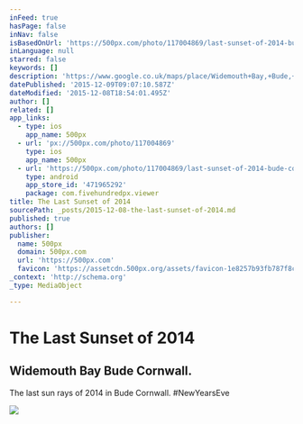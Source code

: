 ```yaml
---
inFeed: true
hasPage: false
inNav: false
isBasedOnUrl: 'https://500px.com/photo/117004869/last-sunset-of-2014-bude-cornwall-by-daniel-moriss-jeffery-'
inLanguage: null
starred: false
keywords: []
description: 'https://www.google.co.uk/maps/place/Widemouth+Bay,+Bude,+Cornwall+EX23/@50.7862252,-4.5603915,15z/data=!4m2!3m1!1s0x486c77a5f724942d:0xa26f28d6b6230866'
datePublished: '2015-12-09T09:07:10.587Z'
dateModified: '2015-12-08T18:54:01.495Z'
author: []
related: []
app_links:
  - type: ios
    app_name: 500px
  - url: 'px://500px.com/photo/117004869'
    type: ios
    app_name: 500px
  - url: 'https://500px.com/photo/117004869/last-sunset-of-2014-bude-cornwall-by-daniel-moriss-jeffery-'
    type: android
    app_store_id: '471965292'
    package: com.fivehundredpx.viewer
title: The Last Sunset of 2014
sourcePath: _posts/2015-12-08-the-last-sunset-of-2014.md
published: true
authors: []
publisher:
  name: 500px
  domain: 500px.com
  url: 'https://500px.com'
  favicon: 'https://assetcdn.500px.org/assets/favicon-1e8257b93fb787f8ceb66b5522ee853c.ico'
_context: 'http://schema.org'
_type: MediaObject

---
```

# The Last Sunset of 2014

<article style=""><h1>Widemouth Bay Bude Cornwall.</h1><p>The last sun rays of 2014 in Bude Cornwall. #NewYearsEve</p><img src="https://drscdn.500px.org/photo/117004869/m%3D2048/382e4259119bfb2612d049980db7ca65" /></article>